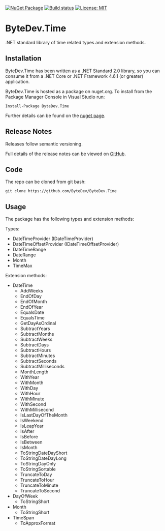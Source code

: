[![NuGet Package](https://img.shields.io/nuget/v/ByteDev.Time.svg)](https://www.nuget.org/packages/ByteDev.Time)
[![Build status](https://ci.appveyor.com/api/projects/status/github/ByteDev/ByteDev.Time?branch=master&svg=true)](https://ci.appveyor.com/project/ByteDev/ByteDev.Time/branch/master)
[![License: MIT](https://img.shields.io/badge/License-MIT-green.svg)](https://github.com/ByteDev/ByteDev.Template.LibraryPackage/blob/master/LICENSE)

# ByteDev.Time

.NET standard library of time related types and extension methods.

## Installation

ByteDev.Time has been written as a .NET Standard 2.0 library, so you can consume it from a .NET Core or .NET Framework 4.6.1 (or greater) application.

ByteDev.Time is hosted as a package on nuget.org.  To install from the Package Manager Console in Visual Studio run:

`Install-Package ByteDev.Time`

Further details can be found on the [nuget page](https://www.nuget.org/packages/ByteDev.Time/).

## Release Notes

Releases follow semantic versioning.

Full details of the release notes can be viewed on [GitHub](https://github.com/ByteDev/ByteDev.Time/blob/master/docs/RELEASE-NOTES.md).

## Code

The repo can be cloned from git bash:

`git clone https://github.com/ByteDev/ByteDev.Time`

## Usage

The package has the following types and extension methods:

Types:
- DateTimeProvider (IDateTimeProvider)
- DateTimeOffsetProvider (IDateTimeOffsetProvider)
- DateTimeRange
- DateRange
- Month
- TimeMax

Extension methods:
- DateTime
  - AddWeeks
  - EndOfDay
  - EndOfMonth
  - EndOfYear
  - EqualsDate
  - EqualsTime
  - GetDayAsOrdinal
  - SubtractYears
  - SubtractMonths
  - SubtractWeeks
  - SubtractDays
  - SubtractHours
  - SubtractMinutes
  - SubtractSeconds
  - SubtractMilliseconds
  - MonthLength
  - WithYear
  - WithMonth
  - WithDay
  - WithHour
  - WithMinute
  - WithSecond
  - WithMillisecond
  - IsLastDayOfTheMonth
  - IsWeekend
  - IsLeapYear
  - IsAfter
  - IsBefore
  - IsBetween
  - IsMonth
  - ToStringDateDayShort
  - ToStringDateDayLong
  - ToStringDayOnly
  - ToStringSortable
  - TruncateToDay
  - TruncateToHour
  - TruncateToMinute  
  - TruncateToSecond   
- DayOfWeek
  - ToStringShort
- Month
  - ToStringShort
- TimeSpan
  - ToApproxFormat